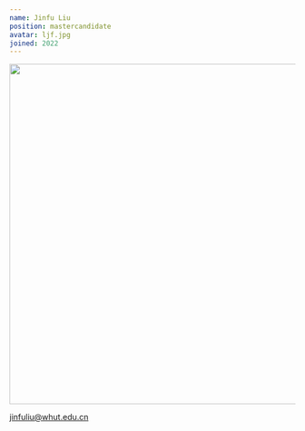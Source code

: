 ```yaml
---
name: Jinfu Liu
position: mastercandidate
avatar: ljf.jpg
joined: 2022
---
```


<img width="600" src="{{site.baseurl}}/images/people/{{page.avatar}}" data-action="zoom">

jinfuliu@whut.edu.cn
